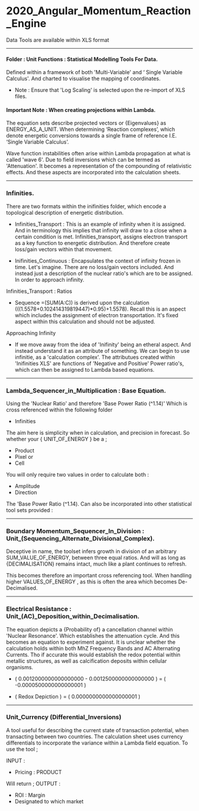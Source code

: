 # 2020_Angular_Momentum_Reaction_Engine 
Data Tools are available within XLS format

---
 
#### Folder : Unit Functions : Statistical Modelling Tools For Data.

Defined within a framework of both 'Multi-Variable' and ‘ Single Variable Calculus'. 
And charted to visualise the mapping of coordinates. 

* Note : Ensure that 'Log Scaling' is selected upon the re-import of XLS files. 

#### Important Note : When creating projections within Lambda.

The equation sets describe projected vectors or {Eigenvalues} as ENERGY_AS_A_UNIT. When determining ‘Reaction complexes’, which denote energetic conversions towards a single frame of reference I.E. ‘Single Variable Calculus’.

Wave function instabilities often arise within Lambda propagation at what is called 'wave 6'. Due to field inversions which can be termed as 'Attenuation'. It becomes a representation of the compounding of relativistic effects. And these aspects are incorporated into the calculation sheets. 

---

### Infinities.

There are two formats within the inifinities folder, which encode a topological description of energetic distribution. 


- Infinities_Transport : This is an example of infinity when it is assigned. And in terminology this implies that infinity will draw to a close when a certain condition is met.
Infinities_transport, assigns electron transport as a key function to energetic distribution. And therefore create loss/gain vectors within that movement. 

- Inifinities_Continuous : Encapsulates the context of infinity frozen in time. Let's imagine. There are no loss/gain vectors included. And instead just a description of the nuclear ratio's which are to be assigned. In order to approach infinity. 

Infinities_Transport : Ratios
* Sequence =(SUM(A:C)) is derived upon the calculation (((1.5578+0.102414319819447)*0.95)+1.5578). Recall this is an aspect which includes the assignment of electron transportation. It's fixed aspect within this calculation and should not be adjusted.

Approaching Infinity
* If we move away from the idea of 'Inifinity' being an etheral aspect. And instead understand it as an attribute of something. 
We can begin to use infinitie, as a 'calculation complex'. The attributues created within 'Inifinities XLS' are functions of 'Negative and Positive' Power ratio's, which can then be assigned to Lambda based equations.

---

### Lambda_Sequencer_in_Multiplication : Base Equation.

Using the 'Nuclear Ratio' and therefore 'Base Power Ratio (^1.14)' 
Which is cross referenced within the following folder 

* Infinities 

The aim here is simplicity when in calculation, and precision in forecast. 
So whether your { UNIT_OF_ENERGY } be a ;

* Product
* Pixel or
* Cell

You will only require two values in order to calculate both :

* Amplitude
* Direction 

The 'Base Power Ratio (^1.14). Can also be incorporated into other statistical tool sets provided :

---

### Boundary Momentum_Sequencer_In_Division : Unit_(Sequencing_Alternate_Divisional_Complex).

Deceptive in name, the toolset infers growth in division of an arbitrary SUM_VALUE_OF_ENERGY, 
between three equal ratios. And will as long as {DECIMALISATION} remains intact, much like a plant continues to refresh. 

This becomes therefore an important cross referencing tool. 
When handling higher VALUES_OF_ENERGY , as this is often the area which becomes De-Decimalised.

---

### Electrical Resistance : Unit_(AC)_Deposition_within_Decimalisation.

The equation depicts a {Probability of} a cancellation channel within 'Nuclear Resonance'. Which establishes the attenuation cycle. And this becomes an equation to experiment against. It is unclear whether the calculation holds within both MhZ Frequency Bands and AC Alternating Currents. Tho if accurate this would establish the redox potential within metallic structures, as well as calcification deposits within cellular organisms. 

* ( 0.0012000000000000000 - 0.0012500000000000000 ) = ( -0.0000500000000000001 )

* ( Redox Depiction ) = ( 0.0000000000000000001 )

---

### Unit_Currency (Differential_Inversions)

A tool useful for describing the current state of transaction potential, when transacting between two countries. The calculation sheet uses currency differentials to incorporate the variance within a Lambda field equation. To use the tool ; 

INPUT : 
* Pricing : PRODUCT

Will return ;
OUTPUT : 

* ROI : Margin 
* Designated to which market
